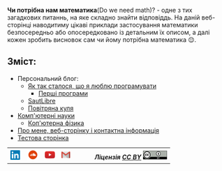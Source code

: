 __Чи потрібна нам математика__(Do we need math)? -  одне з тих загадкових питаннь, на яке складно знайти відповіддь. На даній веб-сторінці наводитиму цікаві приклади застосування математики безпосередньо або опосередковано із детальним їх описом, а далі кожен зробить висновок сам чи йому потрібна математика :relieved:.

## Зміст:
 - Персональний блог:
     - [Як так сталося, що я люблю програмувати](./PersonalBlog/hello-world.md)
       - [Перші програми](./PersonalBlog/algo-programs.md)
     - [SautLibre](./PersonalBlog/saut-libre-parkour-team.md)
     - [Повітряна куля](./PersonalBlog/hot_air_baloon.md)
 - [Комп'ютерні науки](WhatToLearn.md)
     - [Коп'ютерна фізика](computationla-physics.md)
 - [Про мене, веб-сторінку і контактна інформація](./about.md)
 - [Тестова сторінка](./Test/Test.md)


<table>
  <tr>
    <th>
      <a href="https://www.linkedin.com/in/oleg-kmechak/" target="_blank">
        <img height="22" width="25" alt="Linkedin профіль" src="./images/linkedin-icon.png"> 
      </a>
    </th>
    <th>
     <a href="https://soundcloud.com/rain_must_fall" target="_blank">
      <img height="25" width="25" alt="SoundCloud профіль" src="./images/soundcloud-icon.png">
     </a>
    </th>
    <th>
      <a href="https://www.youtube.com/c/OlegFedyna" target="_blank">
        <img height="25" width="25" alt="YouTube профіль" src="./images/youtube-icon.png">
      </a>
    </th> 
    <th>
      <a href="mailto:oleg.kmechak@gmail.com">
        <img height="15" width="20" alt="Gmail профіль" src="./images/gmail-icon.png">
      </a>
    </th>
    <th>
    </th>
    <th>
    </th>
    <th>
    </th>
    <th>
      <i>Ліцензія <a href="https://creativecommons.org/licenses/by/3.0/" target="_blank"><b>CC BY</b></a></i>
      <img height="20" width="55" alt="Gmail профіль" src="./images/cc-by-icon.png">
    </th>
  </tr>
</table> 